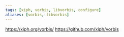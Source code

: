 ```yaml
---
tags: [xiph, vorbis, libvorbis, configure]
aliases: [vorbis, libvorbis]
---
```

https://xiph.org/vorbis/
https://github.com/xiph/vorbis